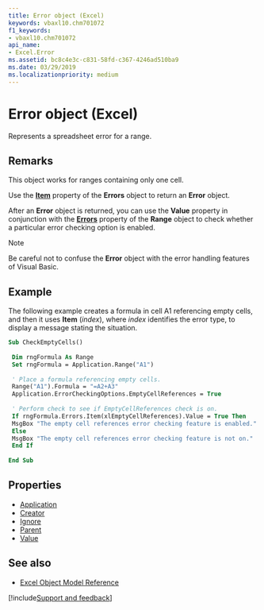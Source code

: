 ```yaml
---
title: Error object (Excel)
keywords: vbaxl10.chm701072
f1_keywords:
- vbaxl10.chm701072
api_name:
- Excel.Error
ms.assetid: bc8c4e3c-c831-58fd-c367-4246ad510ba9
ms.date: 03/29/2019
ms.localizationpriority: medium
---
```


# Error object (Excel)

Represents a spreadsheet error for a range.


## Remarks

This object works for ranges containing only one cell.

Use the **[Item](Excel.Errors.Item.md)** property of the **Errors** object to return an **Error** object.

After an **Error** object is returned, you can use the **Value** property in conjunction with the **[Errors](Excel.Range.Errors.md)** property of the **Range** object to check whether a particular error checking option is enabled.

> [!NOTE] 
> Be careful not to confuse the **Error** object with the error handling features of Visual Basic.


## Example

The following example creates a formula in cell A1 referencing empty cells, and then it uses **Item** (_index_), where _index_ identifies the error type, to display a message stating the situation.

```vb
Sub CheckEmptyCells() 
 
 Dim rngFormula As Range 
 Set rngFormula = Application.Range("A1") 
 
 ' Place a formula referencing empty cells. 
 Range("A1").Formula = "=A2+A3" 
 Application.ErrorCheckingOptions.EmptyCellReferences = True 
 
 ' Perform check to see if EmptyCellReferences check is on. 
 If rngFormula.Errors.Item(xlEmptyCellReferences).Value = True Then 
 MsgBox "The empty cell references error checking feature is enabled." 
 Else 
 MsgBox "The empty cell references error checking feature is not on." 
 End If 
 
End Sub
```


## Properties

- [Application](Excel.Error.Application.md)
- [Creator](Excel.Error.Creator.md)
- [Ignore](Excel.Error.Ignore.md)
- [Parent](Excel.Error.Parent.md)
- [Value](Excel.Error.Value.md)


## See also

- [Excel Object Model Reference](overview/Excel/object-model.md)

[!include[Support and feedback](~/includes/feedback-boilerplate.md)]
